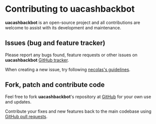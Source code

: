 # Contributing to uacashbackbot

**uacashbackbot** is an open-source project and all contributions
are welcome to assist with its development and maintenance.

## Issues (bug and feature tracker)

Please report any bugs found, feature requests or other issues on
**uacashbackbot** [GitHub tracker][github-issues].

When creating a new issue,
try following [necolas's guidelines][issue-guidelines].

## Fork, patch and contribute code

Feel free to fork **uacashbackbot**'s repository
at [GitHub][github-project] for your own use and updates.

Contribute your fixes and new features back to the main codebase using
[GitHub pull requests][github-pull-requests].

[github-issues]: https://github.com/vitalijr2/uacashbackbot/issues
[issue-guidelines]: http://github.com/necolas/issue-guidelines/#readme
[github-project]: https://github.com/vitalijr2/uacashbackbot
[github-pull-requests]: https://docs.github.com/en/pull-requests/collaborating-with-pull-requests/proposing-changes-to-your-work-with-pull-requests/about-pull-requests
